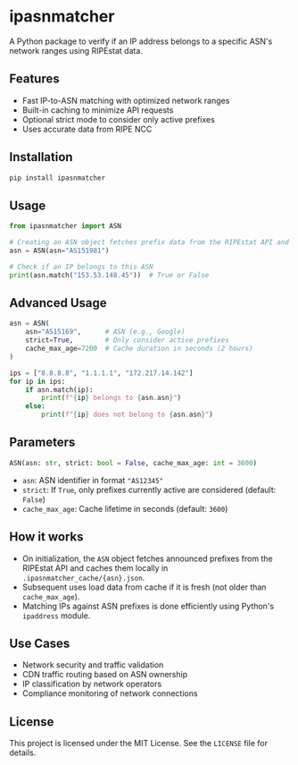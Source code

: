# ipasnmatcher

A Python package to verify if an IP address belongs to a specific ASN's network ranges using RIPEstat data.

## Features

* Fast IP-to-ASN matching with optimized network ranges
* Built-in caching to minimize API requests
* Optional strict mode to consider only active prefixes
* Uses accurate data from RIPE NCC

## Installation

```bash
pip install ipasnmatcher
```

## Usage

```python
from ipasnmatcher import ASN

# Creating an ASN object fetches prefix data from the RIPEstat API and caches it locally
asn = ASN(asn="AS151981")

# Check if an IP belongs to this ASN
print(asn.match("153.53.148.45"))  # True or False
```

## Advanced Usage

```python
asn = ASN(
    asn="AS15169",      # ASN (e.g., Google)
    strict=True,        # Only consider active prefixes
    cache_max_age=7200  # Cache duration in seconds (2 hours)
)

ips = ["8.8.8.8", "1.1.1.1", "172.217.14.142"]
for ip in ips:
    if asn.match(ip):
        print(f"{ip} belongs to {asn.asn}")
    else:
        print(f"{ip} does not belong to {asn.asn}")
```

## Parameters

```python
ASN(asn: str, strict: bool = False, cache_max_age: int = 3600)
```

* `asn`: ASN identifier in format `"AS12345"`
* `strict`: If `True`, only prefixes currently active are considered (default: `False`)
* `cache_max_age`: Cache lifetime in seconds (default: `3600`)

## How it works

* On initialization, the `ASN` object fetches announced prefixes from the RIPEstat API and caches them locally in `.ipasnmatcher_cache/{asn}.json`.
* Subsequent uses load data from cache if it is fresh (not older than `cache_max_age`).
* Matching IPs against ASN prefixes is done efficiently using Python's `ipaddress` module.

## Use Cases

* Network security and traffic validation
* CDN traffic routing based on ASN ownership
* IP classification by network operators
* Compliance monitoring of network connections

## License

This project is licensed under the MIT License. See the `LICENSE` file for details.
